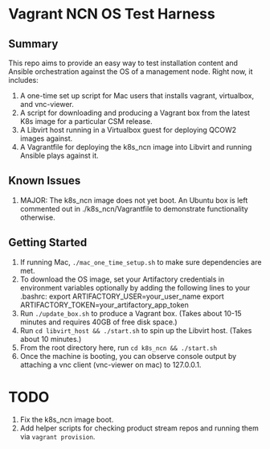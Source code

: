 # Vagrant NCN OS Test Harness

## Summary
This repo aims to provide an easy way to test installation content and Ansible orchestration against the OS of a management node.
Right now, it includes:

1. A one-time set up script for Mac users that installs vagrant, virtualbox, and vnc-viewer.
1. A script for downloading and producing a Vagrant box from the latest K8s image for a particular CSM release.
1. A Libvirt host running in a Virtualbox guest for deploying QCOW2 images against.
1. A Vagrantfile for deploying the k8s_ncn image into Libvirt and running Ansible plays against it.

## Known Issues

1. MAJOR: The k8s_ncn image does not yet boot. An Ubuntu box is left commented out in ./k8s_ncn/Vagrantfile to demonstrate functionality otherwise.

## Getting Started

1. If running Mac, `./mac_one_time_setup.sh` to make sure dependencies are met.
1. To download the OS image, set your Artifactory credentials in environment variables optionally by adding the following lines to your .bashrc:
    export ARTIFACTORY_USER=your_user_name
    export ARTIFACTORY_TOKEN=your_artifactory_app_token
1. Run `./update_box.sh` to produce a Vagrant box. (Takes about 10-15 minutes and requires 40GB of free disk space.)
1. Run `cd libvirt_host && ./start.sh` to spin up the Libvirt host. (Takes about 10 minutes.)
1. From the root directory here, run `cd k8s_ncn && ./start.sh`
1. Once the machine is booting, you can observe console output by attaching a vnc client (vnc-viewer on mac) to 127.0.0.1.


# TODO

1. Fix the k8s_ncn image boot.
1. Add helper scripts for checking product stream repos and running them via `vagrant provision`.
